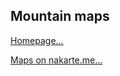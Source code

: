 ## Mountain maps

<p><a href="https://slazav.xyz/maps/">Homepage...</a>
<p><a href="https://nakarte.me/#m=7/55.68997/38.33130&l=E/Z">Maps on nakarte.me...</a>

